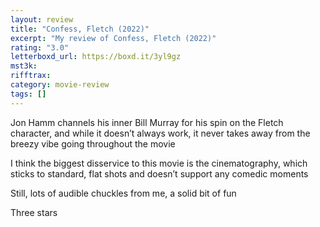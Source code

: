 ```yaml
---
layout: review
title: "Confess, Fletch (2022)"
excerpt: "My review of Confess, Fletch (2022)"
rating: "3.0"
letterboxd_url: https://boxd.it/3yl9gz
mst3k:
rifftrax:
category: movie-review
tags: []
---
```


Jon Hamm channels his inner Bill Murray for his spin on the Fletch character, and while it doesn’t always work, it never takes away from the breezy vibe going throughout the movie

I think the biggest disservice to this movie is the cinematography, which sticks to standard, flat shots and doesn’t support any comedic moments

Still, lots of audible chuckles from me, a solid bit of fun

Three stars

